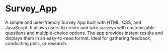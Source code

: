 # Survey_App
A simple and user-friendly Survey App built with HTML, CSS, and JavaScript. It allows users to create and take surveys with customizable questions and multiple-choice options. The app provides instant results and displays them in an easy-to-read format. Ideal for gathering feedback, conducting polls, or research. 
